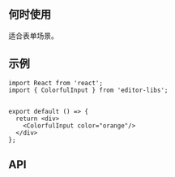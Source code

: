 ## 何时使用

适合表单场景。

## 示例

```tsx
import React from 'react';
import { ColorfulInput } from 'editor-libs';


export default () => {
  return <div>
    <ColorfulInput color="orange"/>
  </div>
};
```

## API

<API hideTitle  src="@/components/colorful-input/colorful-input.tsx" />
